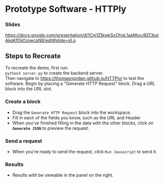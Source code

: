# Prototype Software - HTTPly
### Slides
https://docs.google.com/presentation/d/1Cnj1ZtkwkSxOhgL1aaMsyJ8ZCbutAkqKfOkfzowcaN8/edit#slide=id.p
## Steps to Recreate
To recreate the demo, first run:   
`python3 server.py` to create the backend server.    
Then navigate to https://thomasnjordan.github.io/HTTPly/ to test the software. Begin by placing a "Generate HTTP Request" block. Drag a URL block into the URL slot.   
### Create a block
- Drag the `Generate HTTP Request` block into the workspace. 
- Fill in each of the fields you know, such as the URL and Header
- When you've finished filling in the data with the other blocks, click on <b>`Generate JSON`</b> to preview the request.
### Send a request
- When you're ready to send the request, click `Run Javascript` to send it.
### Results
- Results with be viewable in the panel on the right. 
